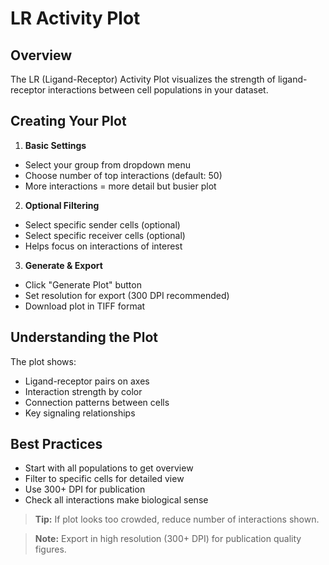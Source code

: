 # LR Activity Plot

## Overview 
The LR (Ligand-Receptor) Activity Plot visualizes the strength of ligand-receptor interactions between cell populations in your dataset.

## Creating Your Plot
1. **Basic Settings**
  * Select your group from dropdown menu
  * Choose number of top interactions (default: 50)
  * More interactions = more detail but busier plot

2. **Optional Filtering**
  * Select specific sender cells (optional)
  * Select specific receiver cells (optional)
  * Helps focus on interactions of interest

3. **Generate & Export**
  * Click "Generate Plot" button 
  * Set resolution for export (300 DPI recommended)
  * Download plot in TIFF format

## Understanding the Plot
The plot shows:
  * Ligand-receptor pairs on axes
  * Interaction strength by color
  * Connection patterns between cells
  * Key signaling relationships

## Best Practices
* Start with all populations to get overview
* Filter to specific cells for detailed view
* Use 300+ DPI for publication
* Check all interactions make biological sense

> **Tip:**
> If plot looks too crowded, reduce number of interactions shown.

> **Note:**
> Export in high resolution (300+ DPI) for publication quality figures.